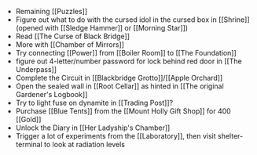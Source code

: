 - Remaining [[Puzzles]]
- Figure out what to do with the cursed idol in the cursed box in [[Shrine]] (opened with [[Sledge Hammer]] or [[Morning Star]])
- Read [[The Curse of Black Bridge]]
- More with [[Chamber of Mirrors]]
- Try connecting [[Power]] from [[Boiler Room]] to [[The Foundation]]
- figure out 4-letter/number password for lock behind red door in [[The Underpass]] 
- Complete the Circuit in [[Blackbridge Grotto]]/[[Apple Orchard]]
- Open the sealed wall in [[Root Cellar]] as hinted in [[The original Gardener's Logbook]]
- Try to light fuse on dynamite in [[Trading Post]]?
- Purchase [[Blue Tents]] from the [[Mount Holly Gift Shop]] for 400 [[Gold]]
- Unlock the Diary in [[Her Ladyship's Chamber]]
- Trigger a lot of experiments from the [[Laboratory]], then visit shelter-terminal to look at radiation levels